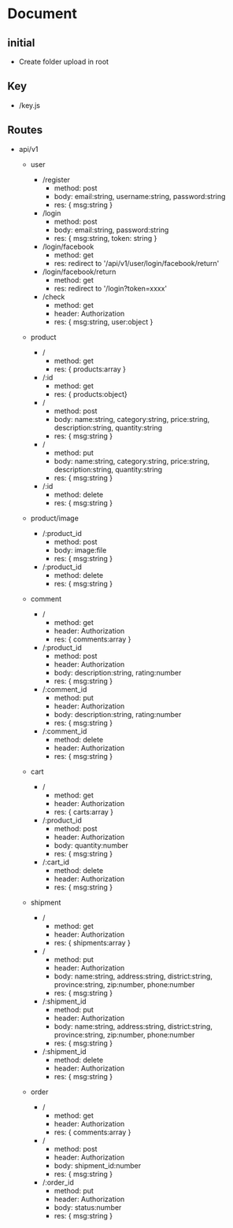 # Document

## initial

- Create folder upload in root

## Key

- /key.js

## Routes

- api/v1

  - user

    - /register
      - method: post
      - body: email:string, username:string, password:string
      - res: { msg:string }
    - /login
      - method: post
      - body: email:string, password:string
      - res: { msg:string, token: string }
    - /login/facebook
      - method: get
      - res: redirect to '/api/v1/user/login/facebook/return'
    - /login/facebook/return
      - method: get
      - res: redirect to '/login?token=xxxx'
    - /check
      - method: get
      - header: Authorization
      - res: { msg:string, user:object }

  - product

    - /
      - method: get
      - res: { products:array }
    - /:id
      - method: get
      - res: { products:object}
    - /
      - method: post
      - body: name:string, category:string, price:string, description:string, quantity:string
      - res: { msg:string }
    - /
      - method: put
      - body: name:string, category:string, price:string, description:string, quantity:string
      - res: { msg:string }
    - /:id
      - method: delete
      - res: { msg:string }

  - product/image

    - /:product_id
      - method: post
      - body: image:file
      - res: { msg:string }
    - /:product_id
      - method: delete
      - res: { msg:string }

  - comment

    - /
      - method: get
      - header: Authorization
      - res: { comments:array }
    - /:product_id
      - method: post
      - header: Authorization
      - body: description:string, rating:number
      - res: { msg:string }
    - /:comment_id
      - method: put
      - header: Authorization
      - body: description:string, rating:number
      - res: { msg:string }
    - /:comment_id
      - method: delete
      - header: Authorization
      - res: { msg:string }

  - cart

    - /
      - method: get
      - header: Authorization
      - res: { carts:array }
    - /:product_id
      - method: post
      - header: Authorization
      - body: quantity:number
      - res: { msg:string }
    - /:cart_id
      - method: delete
      - header: Authorization
      - res: { msg:string }

  - shipment

    - /
      - method: get
      - header: Authorization
      - res: { shipments:array }
    - /
      - method: put
      - header: Authorization
      - body: name:string, address:string, district:string, province:string, zip:number, phone:number
      - res: { msg:string }
    - /:shipment_id
      - method: put
      - header: Authorization
      - body: name:string, address:string, district:string, province:string, zip:number, phone:number
      - res: { msg:string }
    - /:shipment_id
      - method: delete
      - header: Authorization
      - res: { msg:string }

  - order

    - /
      - method: get
      - header: Authorization
      - res: { comments:array }
    - /
      - method: post
      - header: Authorization
      - body: shipment_id:number
      - res: { msg:string }
    - /:order_id
      - method: put
      - header: Authorization
      - body: status:number
      - res: { msg:string }
